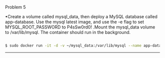 Problem 5

•Create a volume called mysql_data, then deploy a MySQL database called app-database.
Use the mysql latest image, and use the -e flag to set MYSQL_ROOT_PASSWORD to P4sSw0rd0!
.Mount the mysql_data volume to /var/lib/mysql.
The container should run in the background.

```bash

$ sudo docker run -it -d -v ~/mysql_data:/var/lib/mysql --name app-database -e MYSQL_ROOT_PASSWORD=123123123 mysql:latest
```
---

